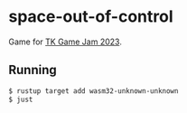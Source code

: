 # space-out-of-control

Game for [TK Game Jam 2023](https://itch.io/jam/tk-game-jam-2023).

## Running

``` bash
$ rustup target add wasm32-unknown-unknown
$ just
```
